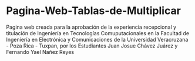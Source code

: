 # Pagina-Web-Tablas-de-Multiplicar
Pagina web creada para la aprobación de la experiencia recepcional y titulación de Ingeniería en Tecnologías Comuputacionales en la Facultad de Ingeniería en Electrónica y Comunicaciones de la Universidad Veracruzana  - Poza Rica - Tuxpan, por los Estudiantes Juan Josue Chávez Juárez y Fernando Yael Nañez Reyes
